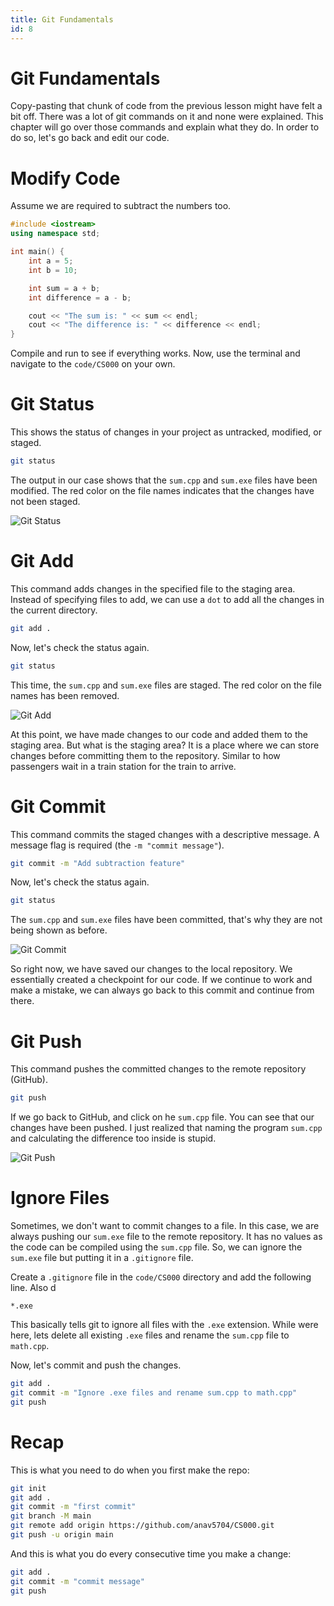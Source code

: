 ```yaml
---
title: Git Fundamentals
id: 8
---
```


# Git Fundamentals

Copy-pasting that chunk of code from the previous lesson might have felt a bit off. There was a lot of git commands on it and none were explained. This chapter will go over those commands and explain what they do. In order to do so, let's go back and edit our code.

# Modify Code

Assume we are required to subtract the numbers too.

```cpp
#include <iostream>
using namespace std;

int main() {
    int a = 5;
    int b = 10;

    int sum = a + b;
    int difference = a - b;

    cout << "The sum is: " << sum << endl;
    cout << "The difference is: " << difference << endl;
}
```

Compile and run to see if everything works. Now, use the terminal and navigate to the `code/CS000` on your own.

# Git Status

This shows the status of changes in your project as untracked, modified, or staged.

```bash
git status
```

The output in our case shows that the `sum.cpp` and `sum.exe` files have been modified. The red color on the file names indicates that the changes have not been staged.

![Git Status](./images/git-status.png)

# Git Add

This command adds changes in the specified file to the staging area. Instead of specifying files to add, we can use a `dot` to add all the changes in the current directory.

```bash
git add .
```

Now, let's check the status again.

```bash
git status
```

This time, the `sum.cpp` and `sum.exe` files are staged. The red color on the file names has been removed.

![Git Add](./images/git-add.png)

At this point, we have made changes to our code and added them to the staging area. But what is the staging area? It is a place where we can store changes before committing them to the repository. Similar to how passengers wait in a train station for the train to arrive.

# Git Commit

This command commits the staged changes with a descriptive message. A message flag is required (the `-m "commit message"`).

```bash
git commit -m "Add subtraction feature"
```

Now, let's check the status again.

```bash
git status
```

The `sum.cpp` and `sum.exe` files have been committed, that's why they are not being shown as before.

![Git Commit](./images/git-commit.png)

So right now, we have saved our changes to the local repository. We essentially created a checkpoint for our code. If we continue to work and make a mistake, we can always go back to this commit and continue from there.

# Git Push

This command pushes the committed changes to the remote repository (GitHub).

```bash
git push
```

If we go back to GitHub, and click on he `sum.cpp` file. You can see that our changes have been pushed. I just realized that naming the program `sum.cpp` and calculating the difference too inside is stupid.

![Git Push](./images/git-push.png)

# Ignore Files

Sometimes, we don't want to commit changes to a file. In this case, we are always pushing our `sum.exe` file to the remote repository. It has no values as the code can be compiled using the `sum.cpp` file. So, we can ignore the `sum.exe` file but putting it in a `.gitignore` file.

Create a `.gitignore` file in the `code/CS000` directory and add the following line. Also d

```
*.exe
```

This basically tells git to ignore all files with the `.exe` extension. While were here, lets delete all existing `.exe` files and rename the `sum.cpp` file to `math.cpp`.

Now, let's commit and push the changes.

```bash
git add .
git commit -m "Ignore .exe files and rename sum.cpp to math.cpp"
git push
```

# Recap

This is what you need to do when you first make the repo:

```bash
git init
git add .
git commit -m "first commit"
git branch -M main
git remote add origin https://github.com/anav5704/CS000.git
git push -u origin main
```

And this is what you do every consecutive time you make a change:

```bash
git add .
git commit -m "commit message"
git push
```
